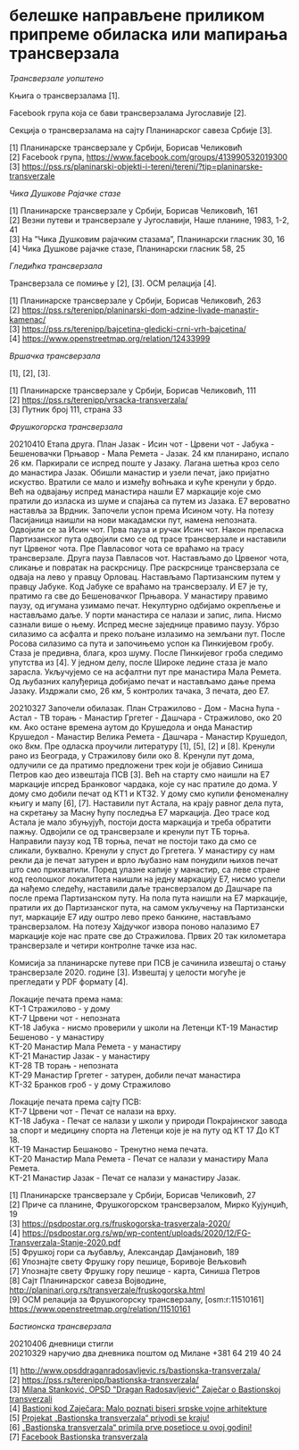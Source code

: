 # белешке направљене приликом припреме обиласка или мапирања трансверзала

*Трансверзале уопштено*

Књига о трансверзалама [1].  

Facebook група која се бави трансверзалама Југославије [2].  

Секција о трансверзалама на сајту Планинарског савеза Србије [3].  

[1] Планинарске трансверзале у Србији, Борисав Челиковић  
[2] Facebook група, https://www.facebook.com/groups/413990532019300  
[3] https://pss.rs/planinarski-objekti-i-tereni/tereni/?tip=planinarske-transverzale  

*Чика Душкове Рајачке стазе*

[1] Планинарске трансверзале у Србији, Борисав Челиковић, 161  
[2] Везни путеви и трансверзале у Југославији, Наше планине, 1983, 1-2, 41  
[3] На ”Чика Душковим рајачким стазама”, Планинарски гласник 30, 16  
[4] Чика Душкове рајачке стазе, Планинарски гласник 58, 25  

*Гледићка трансверзала*

Трансверзала се помиње у [2], [3]. ОСМ релација [4].  

[1] Планинарске трансверзале у Србији, Борисав Челиковић, 263  
[2] https://pss.rs/terenipp/planinarski-dom-adzine-livade-manastir-kamenac/  
[3] https://pss.rs/terenipp/bajcetina-gledicki-crni-vrh-bajcetina/  
[4] https://www.openstreetmap.org/relation/12433999  

*Вршачка трансверзала*

[1], [2], [3].  

[1] Планинарске трансверзале у Србији, Борисав Челиковић, 111  
[2] https://pss.rs/terenipp/vrsacka-transverzala/  
[3] Путник број 111, страна 33  

*Фрушкогорска трансверзала*

20210410 Етапа друга. План Јазак - Исин чот - Црвени чот - Јабука - Бешеновачки Прњавор - Мала Ремета - Јазак. 24 км планирано, испало 26 км. Паркирали се испред поште у Јазаку. Лагана шетња кроз село до манастира Јазак. Обишли манастир и узели печат, јако пријатно искуство. Вратили се мало и између воћњака и куће кренули у брдо. Већ на одвајању испред манастира нашли Е7 маркације које смо пратили до изласка из шуме и спајања са путем из Јазака. Е7 вероватно наставља за Врдник. Започели успон према Исином чоту. На потезу Пасијаница наишли на нови макадамски пут, намена непозната. Одвојили се за Исин чот. Прва пауза и ручак Исин чот. Након преласка Партизанског пута одвојили смо се од трасе трансверзале и наставили пут Црвеног чота. Пре Павласовог чота се враћамо на трасу трансверзале. Друга пауза Павласов чот. Настављамо до Црвеног чота, сликање и повратак на раскрсницу. Пре раскрснице трансверзала се одваја на лево у правцу Орловац. Настављамо Партизанским путем у правцу Јабуке. Код Јабуке се враћамо на трансверзалу. И Е7 је ту, пратимо га све до Бешеновачког Прњавора. У манастиру правимо паузу, од игумана узимамо печат. Некултурно одбијамо окрепљење и настављамо даље. У порти манастира се налази и запис, липа. Нисмо сазнали више о њему. Испред месне заједнице правимо паузу. Убрзо силазимо са асфалта и преко пољане излазимо на земљани пут. После Росова силазимо са пута и започињемо успон ка Пинкијевом гробу. Стаза је предивна, блага, кроз шуму. После Пинкијевог гроба следимо упутства из [4]. У једном делу, после Широке ледине стаза је мало зарасла. Укључујемо се на асфалтни пут пре манастира Мала Ремета. Од љубазних калуђерица добијамо печат и настављамо дање према Јазаку. Издржали смо, 26 км, 5 контролих тачака, 3 печата, део Е7.  

20210327 Започели обилазак. План Стражилово - Дом - Масна ћупа - Астал - ТВ торањ - Манастир Гргетег - Дашчара - Стражилово, око 20 км. Ако остане времена аутом до Крушедола и онда Манастир Крушедол - Манастир Велика Ремета - Дашчара - Манастир Крушедол, око 8км. Пре одласка проучили литературу [1], [5], [2] и [8]. Кренули рано из Београда, у Стражилову били око 8. Кренули пут дома, одлучили се да пратимо предложени трек који је објавио Синиша Петров као део извештаја ПСВ [3]. Већ на старту смо наишли на Е7 маркације ипсред Бранковог чардака, које су нас пратиле до дома. У дому смо добили печат од КТ1 и КТ32. У дому смо купили феноменалну књигу и мапу [6], [7]. Наставили пут Астала, на крају равног дела пута, на скретању за Масну ћупу последња Е7 маркација. Део трасе код Астала је мало збуњујућ, постоји доста маркација и треба обратити пажњу. Одвојили се од трансверзале и кренули пут ТБ торња. Направили паузу код ТВ торња, печат не постоји тако да смо се сликали, буквално. Кренули у спуст до Гргетега. У манастиру су нам рекли да је печат затурен и врло љубазно нам понудили њихов печат што смо прихватили. Поред улазне капије у манастир, са леве стране код геолошког локалитета наишли на једну маркацију Е7, нисмо успели да нађемо следећу, наставили даље трансверзалом до Дашчаре па после према Партизанском путу. На пола пута наишли на Е7 маркације, пратили их до Партизанског пута, на самом укључењу на Партизански пут, маркације Е7 иду оштро лево преко банкине, настављамо трансверзалом. На потезу Хајдучког извора поново налазимо Е7 маркације које нас прате све до Стражилова. Првих 20 так километара трансверзале и четири контролне тачке иза нас.  

Комисија за планинарске путеве при ПСВ је сачинила извештај о стању трансверзале 2020. године [3]. 
Извештај у целости могуће је прегледати у PDF формату [4].  

Локације печата према нама:  
КТ-1 Стражилово - у дому  
КТ-7 Црвени чот - непозната  
КТ-18 Јабука - нисмо проверили у школи на Летенци
КТ-19 Манастир Бешеново - у манастиру  
КТ-20 Манастир Мала Ремета - у манастиру  
КТ-21 Манастир Јазак - у манастиру  
КТ-28 ТВ торањ - непозната  
КТ-29 Манастир Гргетег - затурен, добили печат манастира  
КТ-32 Бранков гроб - у дому Стражилово  

Локације печата према сајту ПСВ:  
КТ-7 Црвени чот - Печат се налази на врху.  
КТ-18 Јабука - 	Печат се налази у школи у природи Покрајинског завода за спорт и медицину спорта на Летенци које је на путу од КТ 17 До КТ 18.  
КТ-19 Манастир Бешаново - Тренутно нема печата.  
КТ-20 Манастир Мала Ремета - Печат се налази у манастиру Мала Ремета.   
КТ-21 Манастир Јазак - 	Печат се налази у манастиру Јазак.  


[1] Планинарске трансверзале у Србији, Борисав Челиковић, 27  
[2] Приче са планине, Фрушкогорском трансверзалом, Мирко Кујунџић, 19  
[3] https://psdpostar.org.rs/fruskogorska-trasverzala-2020/  
[4] https://psdpostar.org.rs/wp/wp-content/uploads/2020/12/FG-Transverzala-Stanje-2020.pdf  
[5] Фрушкој гори са љубављу, Александар Дамјановић, 189  
[6] Упознајте свету Фрушку гору пешице, Боривоје Вељковић  
[7] Упознајте свету Фрушку гору пешице - карта, Синиша Петров  
[8] Сајт Планинарског савеза Војводине, http://planinari.org.rs/transverzale/fruskogorska.html  
[9] ОСМ релација за Фрушкогорску трансверзалу, [osm:r:11510161] https://www.openstreetmap.org/relation/11510161  

*Бастионска трансверзала*

20210406 дневници стигли  
20210329 наручио два дневника поштом од Милане +381 64 219 40 24  

[1] http://www.opsddraganradosavljevic.rs/bastionska-transverzala/  
[2] https://pss.rs/terenipp/bastionska-transverzala/  
[3] [Milana Stanković, OPSD "Dragan Radosavljević" Zaječar o Bastionskoj transverzali](https://www.youtube.com/watch?v=Xd1Hl_VMT4g)  
[4] [Bastioni kod Zaječara: Malo poznati biseri srpske vojne arhitekture](https://daljine.rs/bastioni-kod-zajecara-malo-poznati-biseri-srpske-vojne-arhitekture/)  
[5] [Projekat „Bastionska transverzala“ privodi se kraju!](https://www.glas-zajecara.com/projekat-bastionska-transverzala-privodi-se-kraju/)  
[6] [„Bastionska transverzala“ primila prve posetioce u ovoj godini!](https://www.glas-zajecara.com/bastionska-transverzala-primila-prve-posetioce-u-ovoj-godini/)  
[7] [Facebook Bastionska transverzala](https://www.facebook.com/bastionskatrasverzala/)  
